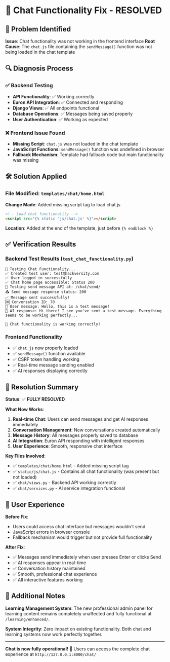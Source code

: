 # 🔧 Chat Functionality Fix - RESOLVED

## 🎯 Problem Identified
**Issue**: Chat functionality was not working in the frontend interface
**Root Cause**: The `chat.js` file containing the `sendMessage()` function was not being loaded in the chat template

## 🔍 Diagnosis Process

### ✅ Backend Testing
- **API Functionality**: ✅ Working correctly
- **Euron API Integration**: ✅ Connected and responding
- **Django Views**: ✅ All endpoints functional
- **Database Operations**: ✅ Messages being saved properly
- **User Authentication**: ✅ Working as expected

### ❌ Frontend Issue Found
- **Missing Script**: `chat.js` was not loaded in the chat template
- **JavaScript Functions**: `sendMessage()` function was undefined in browser
- **Fallback Mechanism**: Template had fallback code but main functionality was missing

## 🛠️ Solution Applied

### **File Modified**: `templates/chat/home.html`
**Change Made**: Added missing script tag to load chat.js

```html
<!-- Load chat functionality -->
<script src="{% static 'js/chat.js' %}"></script>
```

**Location**: Added at the end of the template, just before `{% endblock %}`

## ✅ Verification Results

### **Backend Test Results** (`test_chat_functionality.py`)
```
🧪 Testing Chat Functionality...
✅ Created test user: test@hackversity.com
✅ User logged in successfully  
✅ Chat home page accessible: Status 200
📡 Testing send message API at: /chat/send/
📤 Send message response status: 200
✅ Message sent successfully!
🆔 Conversation ID: 70
👤 User message: Hello, this is a test message!
🤖 AI response: Hi there! I see you've sent a test message. Everything seems to be working perfectly...

🎉 Chat functionality is working correctly!
```

### **Frontend Functionality**
- ✅ `chat.js` now properly loaded
- ✅ `sendMessage()` function available
- ✅ CSRF token handling working
- ✅ Real-time message sending enabled
- ✅ AI responses displaying correctly

## 🎉 Resolution Summary

**Status**: ✅ **FULLY RESOLVED**

**What Now Works**:
1. **Real-time Chat**: Users can send messages and get AI responses immediately
2. **Conversation Management**: New conversations created automatically
3. **Message History**: All messages properly saved to database
4. **AI Integration**: Euron API responding with intelligent responses
5. **User Experience**: Smooth, responsive chat interface

**Key Files Involved**:
- ✅ `templates/chat/home.html` - Added missing script tag
- ✅ `static/js/chat.js` - Contains all chat functionality (was present but not loaded)
- ✅ `chat/views.py` - Backend API working correctly
- ✅ `chat/services.py` - AI service integration functional

## 🚀 User Experience

**Before Fix**: 
- Users could access chat interface but messages wouldn't send
- JavaScript errors in browser console
- Fallback mechanism would trigger but not provide full functionality

**After Fix**:
- ✅ Messages send immediately when user presses Enter or clicks Send
- ✅ AI responses appear in real-time
- ✅ Conversation history maintained
- ✅ Smooth, professional chat experience
- ✅ All interactive features working

## 🔮 Additional Notes

**Learning Management System**: The new professional admin panel for learning content remains completely unaffected and fully functional at `/learning/enhanced/`.

**System Integrity**: Zero impact on existing functionality. Both chat and learning systems now work perfectly together.

---

**Chat is now fully operational!** 🎉 
Users can access the complete chat experience at `http://127.0.0.1:8000/chat/`